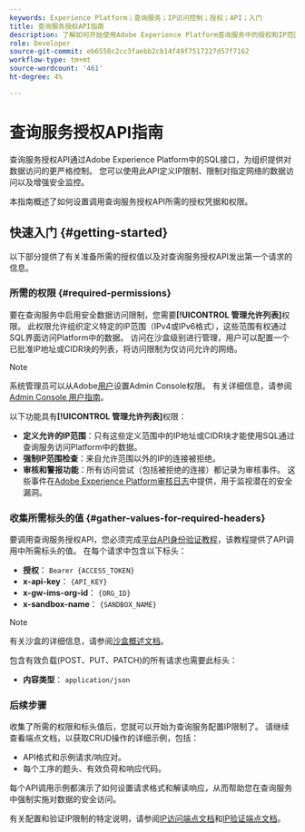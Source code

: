 ```yaml
---
keywords: Experience Platform；查询服务；IP访问控制；授权；API；入门
title: 查询服务授权API指南
description: 了解如何开始使用Adobe Experience Platform查询服务中的授权和IP范围限制来确保数据访问安全。
role: Developer
source-git-commit: eb6558c2cc3faebb2cb14f49f7517227d57f7162
workflow-type: tm+mt
source-wordcount: '461'
ht-degree: 4%

---
```


# 查询服务授权API指南

查询服务授权API通过Adobe Experience Platform中的SQL接口，为组织提供对数据访问的更严格控制。 您可以使用此API定义IP限制、限制对指定网络的数据访问以及增强安全监控。

本指南概述了如何设置调用查询服务授权API所需的授权凭据和权限。

## 快速入门 {#getting-started}

以下部分提供了有关准备所需的授权值以及对查询服务授权API发出第一个请求的信息。

### 所需的权限 {#required-permissions}

要在查询服务中启用安全数据访问限制，您需要&#x200B;**[!UICONTROL 管理允许列表]**&#x200B;权限。 此权限允许组织定义特定的IP范围（IPv4或IPv6格式），这些范围有权通过SQL界面访问Platform中的数据。 访问在沙盒级别进行管理，用户可以配置一个已批准IP地址或CIDR块的列表，将访问限制为仅访问允许的网络。

>[!NOTE]
>
>系统管理员可以从Adobe[用户](https://adminconsole.adobe.com/)设置Admin Console权限。 有关详细信息，请参阅 [Admin Console 用户指南](https://helpx.adobe.com/enterprise/using/admin-console.html)。

以下功能具有&#x200B;**[!UICONTROL 管理允许列表]**&#x200B;权限：

- **定义允许的IP范围**：只有这些定义范围中的IP地址或CIDR块才能使用SQL通过查询服务访问Platform中的数据。
- **强制IP范围检查**：来自允许范围以外的IP的连接被拒绝。
- **审核和警报功能**：所有访问尝试（包括被拒绝的连接）都记录为审核事件。 这些事件在[Adobe Experience Platform审核日志](../../landing/governance-privacy-security/audit-logs/overview.md)中提供，用于监视潜在的安全漏洞。

### 收集所需标头的值 {#gather-values-for-required-headers}

要调用查询服务授权API，您必须完成[平台API身份验证教程](../../landing/api-authentication.md)，该教程提供了API调用中所需标头的值。 在每个请求中包含以下标头：

- **授权**： `Bearer {ACCESS_TOKEN}`
- **x-api-key**： `{API_KEY}`
- **x-gw-ims-org-id**： `{ORG_ID}`
- **x-sandbox-name**： `{SANDBOX_NAME}`

>[!NOTE]
>
> 有关沙盒的详细信息，请参阅[沙盒概述文档](../../sandboxes/home.md)。

包含有效负载(POST、PUT、PATCH)的所有请求也需要此标头：

- **内容类型**： `application/json`

### 后续步骤

收集了所需的权限和标头值后，您就可以开始为查询服务配置IP限制了。 请继续查看端点文档，以获取CRUD操作的详细示例，包括：

- API格式和示例请求/响应对。
- 每个工序的题头、有效负荷和响应代码。

每个API调用示例都演示了如何设置请求格式和解读响应，从而帮助您在查询服务中强制实施对数据的安全访问。

有关配置和验证IP限制的特定说明，请参阅[IP访问端点文档](./ip-access.md)和[IP验证端点文档](./validate.md)。
